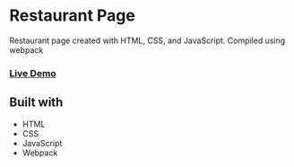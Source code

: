 # Restaurant Page

Restaurant page created with HTML, CSS, and JavaScript. Compiled using webpack

### **[Live Demo](https://josue-caballero-sanchez.github.io/restaurant-page/dist/)**

## Built with
- HTML
- CSS
- JavaScript
- Webpack